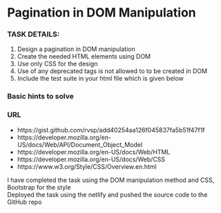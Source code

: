 <h1>Pagination in DOM Manipulation</h1>
<h3> TASK DETAILS:</h3>
<ol>
  <li>Design a pagination in DOM manipulation</li>
  <li>Create the needed HTML elements using DOM</li>
  <li>Use only CSS for the design</li>
  <li>Use of any deprecated tags is not allowed to to be created in DOM</li>
  <li>Include the test suite in your html file which is given below</li>
</ol>
<h3>Basic hints to solve</h3>
<h3>URL</h3>
<ul>
  <li>https://gist.github.com/rvsp/add40254aa126f045837fa5b51f47f1f</li>
  <li>https://developer.mozilla.org/en-US/docs/Web/API/Document_Object_Model</li>
  <li>https://developer.mozilla.org/en-US/docs/Web/HTML</li>
  <li>https://developer.mozilla.org/en-US/docs/Web/CSS</li>
  <li>https://www.w3.org/Style/CSS/Overview.en.html</li>
</ul>
I have completed the task using the DOM manipulation method and CSS, Bootstrap for the style<br>
Deployed the task using the netlify and pushed the source code to the GitHub repo
